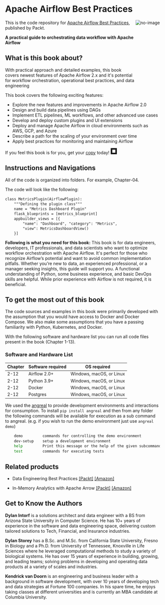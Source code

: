 # Apache Airflow Best Practices

<a href="https://www.packtpub.com/en-in/product/apache-airflow-best-practices-9781805123750"><img src="https://content.packt.com/_/image/original/B20830/cover_image_large.jpg" alt="no-image" height="256px" align="right"></a>

This is the code repository for [Apache Airflow Best Practices](https://www.packtpub.com/en-in/product/apache-airflow-best-practices-9781805123750), published by Packt.

**A practical guide to orchestrating data workflow with Apache Airflow**

## What is this book about?
With practical approach and detailed examples, this book covers newest features of Apache Airflow 2.x and it's potential for workflow orchestration, operational best practices, and data engineering

This book covers the following exciting features:
* Explore the new features and improvements in Apache Airflow 2.0
* Design and build data pipelines using DAGs
* Implement ETL pipelines, ML workflows, and other advanced use cases
* Develop and deploy custom plugins and UI extensions
* Deploy and manage Apache Airflow in cloud environments such as AWS, GCP, and Azure
* Describe a path for the scaling of your environment over time
* Apply best practices for monitoring and maintaining Airflow

If you feel this book is for you, get your [copy](https://www.amazon.com/Apache-Airflow-Best-Practices-orchestrating/dp/1805123750/ref=sr_1_5?crid=3LFSJQB3N5HQ3&dib=eyJ2IjoiMSJ9.DYT9gh0rBcshIfBk2c3U8dNwIXcULsdC5Evp9ni17gkKdPiXm_KVtyHhvE2sDO98Q9v_ksGkIhi3hku8iiGFlg.BW1m9EkpaBKak3jxVB5UXGUp3GYgv7OShszobesdR3A&dib_tag=se&keywords=Apache+Airflow+Best+Practices&qid=1728622654&sprefix=apache+airflow+best+practices%2Caps%2C303&sr=8-5) today!
<a href="https://www.packtpub.com/?utm_source=github&utm_medium=banner&utm_campaign=GitHubBanner"><img src="https://raw.githubusercontent.com/PacktPublishing/GitHub/master/GitHub.png" 
alt="https://www.packtpub.com/" border="5" /></a>

## Instructions and Navigations
All of the code is organized into folders. For example, Chapter-04. 

The code will look like the following:
```
class MetricsPlugin(AirflowPlugin):
    """Defining the plugin class"""
    name = "Metrics Dashboard Plugin"
    flask_blueprints = [metrics_blueprint]
    appbuilder_views = [{
        "name": "Dashboard", "category": "Metrics",
        "view": MetricsDashboardView()
    }]
```

**Following is what you need for this book:**
This book is for data engineers, developers, IT professionals, and data scientists who want to optimize workflow orchestration with Apache Airflow. It's perfect for those who recognize Airflow’s potential and want to avoid common implementation pitfalls. Whether you’re new to data, an experienced professional, or a manager seeking insights, this guide will support you. A functional understanding of Python, some business experience, and basic DevOps skills are helpful. While prior experience with Airflow is not required, it is beneficial.

## To get the most out of this book
The code sources and examples in this book were primarily developed with the assumption that you
would have access to Docker and Docker Compose. We also make some assumptions that you have
a passing familiarity with Python, Kubernetes, and Docker.

With the following software and hardware list you can run all code files present in the book (Chapter 1-13).
### Software and Hardware List
| Chapter | Software required | OS required |
| -------- | ------------------------------------ | ----------------------------------- |
| 2-12 | Airflow 2.0+ | Windows, macOS, or Linux |
| 2-12 | Python 3.9+ | Windows, macOS, or Linux |
| 2-12 | Docker | Windows, macOS, or Linux |
| 2-12 | Postgres | Windows, macOS, or Linux |

We used the [angreal](https://github.com/angreal/angreal) to provide development environments and interactions for consumption. To install `pip install angreal` and then from any folder the following commands will be available for execution as a sub command to angreal. 
(e.g. if you wish to run the demo environment just use `angreal demo`) 

```bash
    demo         commands for controlling the demo environment
    dev-setup    setup a development environment
    help         Print this message or the help of the given subcommand(s)
    test         commands for executing tests
```

## Related products
* Data Engineering Best Practices [[Packt]](https://www.packtpub.com/en-in/product/data-engineering-best-practices-9781803244983) [[Amazon]](https://www.amazon.com/Data-Engineering-Best-Practices-cost-effective/dp/1803244984/ref=sr_1_1?crid=1EESICPK5H9KE&dib=eyJ2IjoiMSJ9.DrrB6027W3PkH39y07z9UUSmzpq9ATt6ETVgHF8MnZ8m6J22loUIArJzetKpZU_0eacquoF9R40TPbDWHAEa3hYTVzhJAsciVw_rf9hXlU2wwVtGtyrGdI-zcy6818Q16Yt5NyKRLTsz0HN1V8_3t14N6O9Uk4z-D0r15SIuawdfDdi6oL5VzQg_tAnVpBRNTzFvKtCGM2yAKsjsGD_7hAsbeQMGFQuF2-opyQLv2Ao.nT4aXTxzhk8CAvmqAwZEMUaBOHqpsfLbwTbwRVkNiiI&dib_tag=se&keywords=Data+Engineering+Best+Practices&qid=1728623158&sprefix=data+engineering+best+practices%2Caps%2C507&sr=8-1)

* In-Memory Analytics with Apache Arrow [[Packt]](https://www.packtpub.com/en-in/product/in-memory-analytics-with-apache-arrow-9781801071031?type=print) [[Amazon]](https://www.amazon.com/Memory-Analytics-Apache-Arrow-hierarchical/dp/1801071039/ref=sr_1_2_sspa?crid=2NRCYXZ97S4U1&dib=eyJ2IjoiMSJ9.NjL2PWzTheZ0pbccXzw42EUD41kQtQHgu1Ff3PeDO2M.mDrcA1L16fo0Rg1Ycfj8Q22Klpa0JUkk60lQC7r_Xrg&dib_tag=se&keywords=In-Memory+Analytics+with+Apache+Arrow&qid=1728623229&sprefix=in-memory+analytics+with+apache+arrow%2Caps%2C834&sr=8-2-spons&sp_csd=d2lkZ2V0TmFtZT1zcF9hdGY&psc=1)

## Get to Know the Authors
**Dylan Intorf**
 is a solutions architect and data engineer with a BS from Arizona State University in Computer Science. He has 10+ years of experience in the software and data engineering space, delivering custom tailored solutions to Tech, Financial, and Insurance industries. 

**Dylan Storey**
 has a B.Sc. and M.Sc. from California State University, Fresno in Biology and a Ph.D. from University of Tennessee, Knoxville in Life Sciences where he leveraged computational methods to study a variety of biological systems. He has over 15 years of experience in building, growing, and leading teams; solving problems in developing and operating data products at a variety of scales and industries.

**Kendrick van Doorn**
 is an engineering and business leader with a background in software development, with over 10 years of developing tech and data strategies at Fortune 100 companies. In his spare time, he enjoys taking classes at different universities and is currently an MBA candidate at Columbia University.
